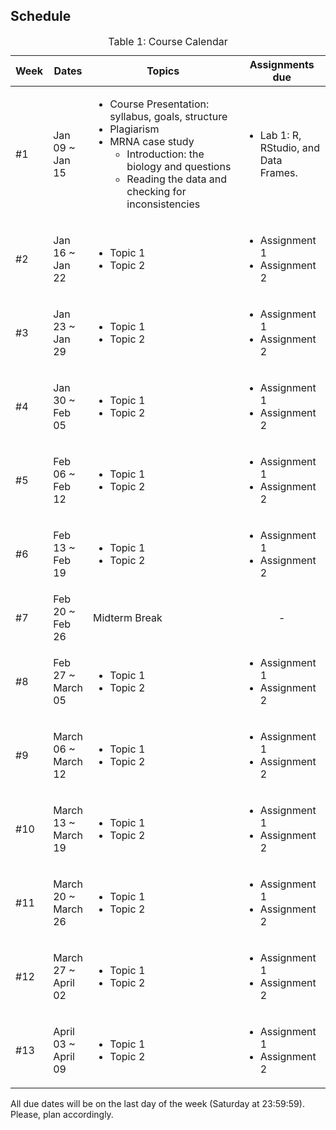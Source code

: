 ## Schedule
<table id="course-schedule">
    <caption>Table 1: Course Calendar</caption>
    <thead>
        <tr>
            <th style="width: 100px;">Week</th>
            <th style="width: 150px;">Dates</th>
            <th style="width: 50%;">Topics</th>
            <th style="width: 28%;">Assignments due</th>
        </tr>
    </thead>
    <tbody>
        <tr>
            <td>#1</td> 
            <td>Jan 09 ~ Jan 15</td>
            <td style="text-align: left;">
                <ul>
                    <li>Course Presentation: syllabus, goals, structure</li>
                    <li>Plagiarism</li>
                    <li>
                        MRNA case study
                        <ul>
                            <li>Introduction: the biology and questions</li>
                            <li>Reading the data and checking for inconsistencies</li>
                        </ul>
                    </li>
                </ul>
            </td>
            <td style="text-align: left;">
                <ul>
                    <li>Lab 1: R, RStudio, and Data Frames.</li>
                </ul>
            </td>
        </tr>
        <tr>
            <td>#2</td>
            <td>Jan 16 ~ Jan 22</td>
            <td style="text-align: left;">
                <ul>
                    <li>Topic 1</li>
                    <li>Topic 2</li>
                </ul>
            </td>
            <td style="text-align: left;">
                <ul>
                    <li>Assignment 1</li>
                    <li>Assignment 2</li>
                </ul>           
            </td>
        </tr>
        <tr>
            <td>#3</td>
            <td>Jan 23 ~ Jan 29</td>
            <td style="text-align: left;">
                <ul>
                    <li>Topic 1</li>
                    <li>Topic 2</li>
                </ul>
            </td>
            <td style="text-align: left;">
                <ul>
                    <li>Assignment 1</li>
                    <li>Assignment 2</li>
                </ul>           
            </td>
        </tr>
        <tr>
            <td>#4</td>
            <td> Jan 30 ~ Feb 05</td>
            <td style="text-align: left;">
                <ul>
                    <li>Topic 1</li>
                    <li>Topic 2</li>
                </ul>
            </td>
            <td style="text-align: left;">
                <ul>
                    <li>Assignment 1</li>
                    <li>Assignment 2</li>
                </ul>           
            </td>
        </tr>
        <tr>
            <td>#5</td>
            <td>Feb 06 ~ Feb 12</td>
            <td style="text-align: left;">
                <ul>
                    <li>Topic 1</li>
                    <li>Topic 2</li>
                </ul>
            </td>
            <td style="text-align: left;">
                <ul>
                    <li>Assignment 1</li>
                    <li>Assignment 2</li>
                </ul>           
            </td>
        </tr>
        <tr>
            <td>#6</td>
            <td> Feb 13 ~ Feb 19 </td>
            <td style="text-align: left;">
                <ul>
                    <li>Topic 1</li>
                    <li>Topic 2</li>
                </ul>
            </td>
            <td style="text-align: left;">
                <ul>
                    <li>Assignment 1</li>
                    <li>Assignment 2</li>
                </ul>           
            </td>
        </tr>
        <tr>
            <td>#7</td>
            <td> Feb 20 ~ Feb 26 </td>
            <td style="text-align: left;">
                    Midterm Break
            </td>
            <td style="text-align: center;">
                -  
            </td>
        </tr>
        <tr>
            <td>#8</td>
            <td> Feb 27 ~ March 05 </td>
            <td style="text-align: left;">
                <ul>
                    <li>Topic 1</li>
                    <li>Topic 2</li>
                </ul>
            </td>
            <td style="text-align: left;">
                <ul>
                    <li>Assignment 1</li>
                    <li>Assignment 2</li>
                </ul>           
            </td>
        </tr>
        <tr>
            <td>#9</td>
            <td> March 06 ~ March 12 </td>
            <td style="text-align: left;">
                <ul>
                    <li>Topic 1</li>
                    <li>Topic 2</li>
                </ul>
            </td>
            <td style="text-align: left;">
                <ul>
                    <li>Assignment 1</li>
                    <li>Assignment 2</li>
                </ul>           
            </td>
        </tr>
        <tr>
            <td>#10</td>
            <td> March 13 ~ March 19 </td>
            <td style="text-align: left;">
                <ul>
                    <li>Topic 1</li>
                    <li>Topic 2</li>
                </ul>
            </td>
            <td style="text-align: left;">
                <ul>
                    <li>Assignment 1</li>
                    <li>Assignment 2</li>
                </ul>           
            </td>
        </tr>
        <tr>
            <td>#11</td>
            <td> March 20 ~ March 26 </td>
            <td style="text-align: left;">
                <ul>
                    <li>Topic 1</li>
                    <li>Topic 2</li>
                </ul>
            </td>
            <td style="text-align: left;">
                <ul>
                    <li>Assignment 1</li>
                    <li>Assignment 2</li>
                </ul>           
            </td>
        </tr>
        <tr>
            <td>#12</td>
            <td> March 27 ~ April 02 </td>
            <td style="text-align: left;">
                <ul>
                    <li>Topic 1</li>
                    <li>Topic 2</li>
                </ul>
            </td>
            <td style="text-align: left;">
                <ul>
                    <li>Assignment 1</li>
                    <li>Assignment 2</li>
                </ul>           
            </td>
        </tr>
        <tr>
            <td>#13</td>
            <td> April 03 ~ April 09 </td>
            <td style="text-align: left;">
                <ul>
                    <li>Topic 1</li>
                    <li>Topic 2</li>
                </ul>
            </td>
            <td style="text-align: left;">
                <ul>
                    <li>Assignment 1</li>
                    <li>Assignment 2</li>
                </ul>           
            </td>
        </tr>
    </tbody>
</table>

<p>All due dates will be on the last day of the week (Saturday at 23:59:59). Please, plan accordingly.</p>


